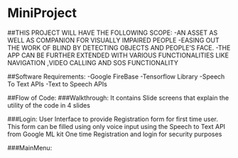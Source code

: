 # MiniProject
##THIS PROJECT WILL HAVE THE FOLLOWING SCOPE:
-AN ASSET AS WELL AS COMPANION FOR VISUALLY IMPAIRED PEOPLE
-EASING OUT THE WORK OF BLIND BY  DETECTING OBJECTS AND PEOPLE’S FACE.
-THE APP CAN BE FURTHER EXTENDED WITH VARIOUS FUNCTIONALITIES LIKE NAVIGATION ,VIDEO CALLING AND SOS FUNCTIONALITY 

##Software Requirements:
-Google FireBase
-Tensorflow Library
-Speech To Text APIs
-Text to Speech APIs

##Flow of Code:
###Walkthrough:
It contains Slide screens that explain the utility of the code in 4 slides

###Login:
User Interface to provide Registration form for first time user.
This form can be filled using only voice input using the Speech to Text API from Google ML kit
One time Registration and login for security purposes

###MainMenu:




